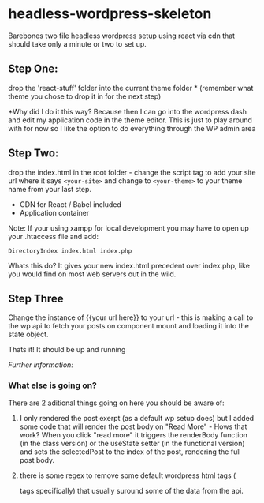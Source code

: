 # headless-wordpress-skeleton
Barebones two file headless wordpress setup using react via cdn that should take only a minute or two to set up. 

 
## Step One:
drop the 'react-stuff' folder into the current theme folder * (remember what theme you chose to drop it in for the next step)
 
 *Why did I do it this way? Because then I can go into the wordpress dash and edit my application code in the theme editor. This is just to play around with for now so I like the option to do everything through the WP admin area 

## Step Two:
drop the index.html in the root folder - change the script tag to add your site url where it says `<your-site>` and change to `<your-theme>` to your theme name from your last step.
 - CDN for React / Babel included
 - Application container 
 
 Note: If your using xampp for local development you may have to open up your .htaccess file and add: 
 
 `DirectoryIndex index.html index.php`
 
 Whats this do? It gives your new index.html precedent over index.php, like you would find on most web servers out in the wild. 

## Step Three

Change the instance of {{your url here}} to your url - this is making a call to the wp api to fetch your posts on component mount and loading it into the state object.

Thats it! It should be up and running




_Further information:_

### What else is going on? 
 There are 2 aditional things going on here you should be aware of:
  1. I only rendered the post exerpt (as a default wp setup does) but I added some code that will render the post body on "Read More" - Hows that work? When you click "read more" it triggers the renderBody function (in the class version) or the useState setter (in the functional version) and sets the selectedPost to the index of the post, rendering the full post body.

  2. there is some regex to remove some default wordpress html tags (<p> tags specifically) that usually suround some of the data from the api.
